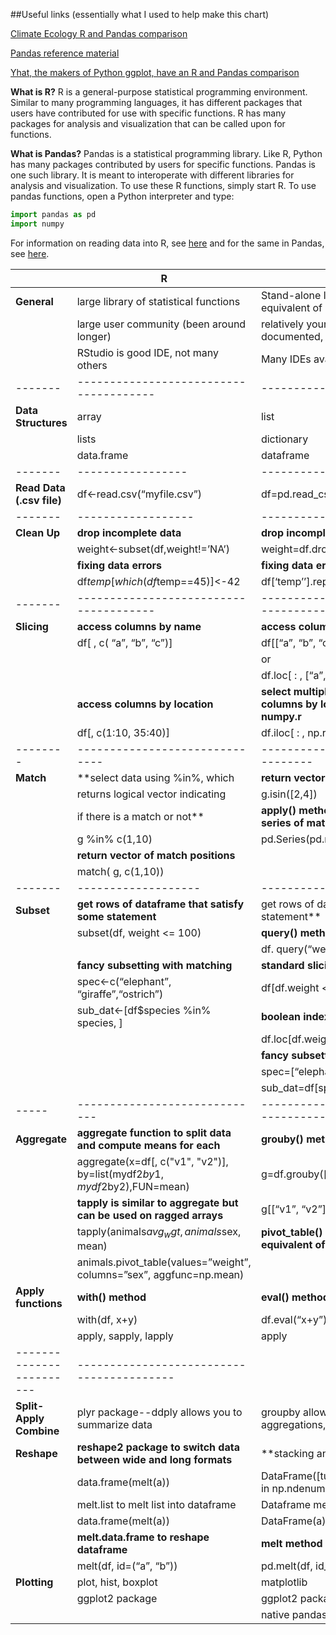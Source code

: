 ##Useful links (essentially what I used to help make this chart) 

[Climate Ecology R and Pandas comparison](http://climateecology.wordpress.com/2014/02/10/a-side-by-side-example-of-r-and-python/)  

[Pandas reference material](http://pandas.pydata.org/pandas-docs/stable/comparison_with_r.html)  

[Yhat, the makers of Python ggplot, have an R and Pandas comparison](http://blog.yhathq.com/posts/R-and-pandas-and-what-ive-learned-about-each.html) 


**What is R?** R is a general-purpose statistical programming environment. Similar to many programming languages, it has different packages that users have contributed for use with specific functions. R has many packages for analysis and visualization that can be called upon for functions. 

**What is Pandas?** Pandas is a statistical programming library. Like R, Python has many packages contributed by users for specific functions. Pandas is one such library. It is meant to interoperate with different libraries for analysis and visualization.
To use these R functions, simply start R. To use pandas functions, open a Python interpreter and type:

```python
import pandas as pd
import numpy
```

For information on reading data into R, see [here](https://github.com/datacarpentry/datacarpentry/blob/master/lessons/R/01-starting-with-data.Rmd) and for the same in Pandas, see [here](https://github.com/datacarpentry/datacarpentry/blob/master/lessons/python/01-starting-with-data.md).

| 		| R 									| Pandas |
|-------|---------------------------------------|--------|
|**General**| large library of statistical functions | Stand-alone library, Python being the equivalent of ‘R’ on the whole 
|       | large user community (been around longer) | relatively young, but readably documented, module | 
|		| RStudio is good IDE, not many others | Many IDEs available |
|-------|--------------------------------------|----------|
|**Data Structures**| array | list |
|       | lists | dictionary |
|       | data.frame | dataframe |
|-------|-----------------|------------------------|
|**Read Data (.csv file)**| df<-read.csv(“myfile.csv”) | df=pd.read_csv(“blah.csv”) |
|-------|------------------|-------------------|
| **Clean Up** | **drop incomplete data**            | **drop incomplete data** |
|		|	  weight<-subset(df,weight!=’NA’) | weight=df.dropna(subset=[‘weight’]) |
|       |  **fixing data errors**              |   **fixing data errors** |
|       |   df$temp[which(df$temp==45)]<-42   | df[‘temp’’].replace(45, 42, inplace=True) |
|-------|--------------------------------------|-------------------------------------------|
|**Slicing** | **access columns by name** | **access columns by name**\s\s |
|        |df[ , c( “a”, “b”, “c”)] | df[[“a”, “b”, “c”]] |
|        |                         | or |
|        |                         | df.loc[ : , [“a”, “b”, “c”]] |
|        | **access columns by location** |   **select multiple, noncontinguous, columns by location--use .iloc and numpy.r** |
|        | df[, c(1:10, 35:40)]         |      df.iloc[ : , np.r_[:10, 35:40]] |
|--------|------------------------------|--------------------------------------|
|**Match** | **select data using %in%, which   | **return vector of match positions** |
|      | returns logical vector indicating | g.isin([2,4]) |
|      |  if there is a match or not** |     **apply() method to return a pandas series of matches** |
|      |   g %in% c(1,10)       |     pd.Series(pd.match(g,[1,10], np.nan)  |
|      | **return vector of match positions** |   |
|		| match( g, c(1,10)) | |
|-------|-------------------|------------------|
|**Subset** | **get rows of dataframe that satisfy some statement** | get rows of dataframe that satisfy some statement** |
|       | subset(df, weight <= 100) | **query() method** |
|       |                           | df. query(“weight” <= 100) |
|       | **fancy subsetting with matching**       | **standard slicing** |
|       | spec<-c(“elephant”, “giraffe”,“ostrich”)  | df[df.weight <= 100] |
|       |  sub_dat<-[df$species %in% species, ] | **boolean indexing** | 
|		|							            | df.loc[df.weight <=100] |
|		|										| **fancy subsetting with matching** |
|		|										| spec=[“elephant”, “giraffe”, “ostrich”] |
|		|	    								| sub_dat=df[species[‘species’].isin(spec)] |
|-----|-----------------------------|-------------------------------------------|
|**Aggregate** | **aggregate function to split data and compute means for each** |  **grouby() method** |
|              |aggregate(x=df[, c("v1", "v2")], by=list(mydf2$by1,mydf2$by2),FUN=mean) | g=df.grouby([“by1”, “by2”]) |
|		       |**tapply is similar to aggregate but can be used on ragged arrays** | g[[“v1”, “v2”]].mean()   |
|              |tapply(animals$avg_wgt,animals$sex, mean)  | **pivot_table() method is pandas equivalent of tapply** |
|		                                       |    animals.pivot_table(values=”weight”, columns=”sex”, aggfunc=np.mean) |	|--------------|--------------------------------------|---------------------|
|**Apply functions** | **with() method**              | **eval() method**  |
|       |  with(df, x+y)                        | df.eval(“x+y”)   |
|       | apply, sapply, lapply                 | apply            |
|------------------------|-----------------------------------------|
|**Split-Apply Combine** | plyr package--ddply allows you to summarize data | groupby allows transformations, aggregations,  |  |       |                                       | and easy-access plotting functions |
|**Reshape** | **reshape2 package to switch data between wide and long formats** | **stacking and unstacking with melt and  		|	melt.array to melt array into data frame | pivot methods**  |
|       | data.frame(melt(a))					| DataFrame([tuple(list(x)+[val]) for x, val in np.ndenumerate(a)]
|       | melt.list to melt list into dataframe | Dataframe method |
|       | data.frame(melt(a))                   | DataFrame(a) | 
|       | **melt.data.frame to reshape dataframe** | **melt method** |
|       | melt(df, id=(“a”, “b”))               | pd.melt(df, id_vars=[“a”, “b”]) |
|**Plotting**| plot, hist, boxplot                  | matplotlib    |
|        | ggplot2 package						| ggplot2 package |
|        |                                      | native pandas (hist, plot, boxplot) |

   


